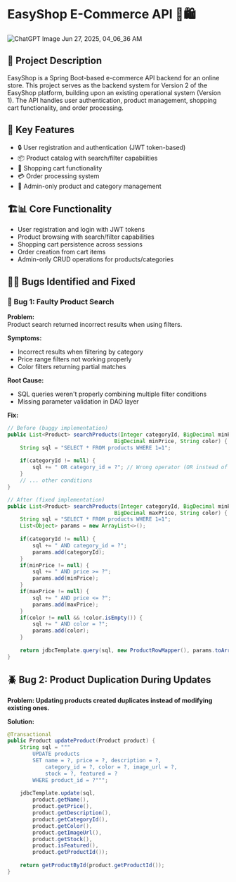 # EasyShop E-Commerce API 🛒🛍️

![ChatGPT Image Jun 27, 2025, 04_06_36 AM](https://github.com/user-attachments/assets/41ee6cdc-9a38-42e1-a6d6-c1fbe403d880)


## 📝 Project Description
EasyShop is a Spring Boot-based e-commerce API backend for an online store. This project serves as the backend system for Version 2 of the EasyShop platform, building upon an existing operational system (Version 1). The API handles user authentication, product management, shopping cart functionality, and order processing.
## 🚀 Key Features

- 🔒 User registration and authentication (JWT token-based)
- 📦 Product catalog with search/filter capabilities
- 🛒 Shopping cart functionality
- 💳 Order processing system
- 👔 Admin-only product and category management

## 🏗️📊  Core Functionality

- User registration and login with JWT tokens
- Product browsing with search/filter capabilities
- Shopping cart persistence across sessions
- Order creation from cart items
- Admin-only CRUD operations for products/categories

## 🐛🔧 Bugs Identified and Fixed

### 🐞 Bug 1: Faulty Product Search

**Problem:**  
Product search returned incorrect results when using filters.

**Symptoms:**
- Incorrect results when filtering by category
- Price range filters not working properly
- Color filters returning partial matches

**Root Cause:**
- SQL queries weren't properly combining multiple filter conditions
- Missing parameter validation in DAO layer

**Fix:**
```java
// Before (buggy implementation)
public List<Product> searchProducts(Integer categoryId, BigDecimal minPrice, 
                                  BigDecimal minPrice, String color) {
    String sql = "SELECT * FROM products WHERE 1=1";
    
    if(categoryId != null) {
        sql += " OR category_id = ?"; // Wrong operator (OR instead of AND)
    }
    // ... other conditions
}

// After (fixed implementation)
public List<Product> searchProducts(Integer categoryId, BigDecimal minPrice,
                                  BigDecimal maxPrice, String color) {
    String sql = "SELECT * FROM products WHERE 1=1";
    List<Object> params = new ArrayList<>();
    
    if(categoryId != null) {
        sql += " AND category_id = ?";
        params.add(categoryId);
    }
    if(minPrice != null) {
        sql += " AND price >= ?";
        params.add(minPrice);
    }
    if(maxPrice != null) {
        sql += " AND price <= ?";
        params.add(maxPrice);
    }
    if(color != null && !color.isEmpty()) {
        sql += " AND color = ?";
        params.add(color);
    }
    
    return jdbcTemplate.query(sql, new ProductRowMapper(), params.toArray());
}
```
## 🪲 Bug 2: Product Duplication During Updates 

**Problem:
Updating products created duplicates instead of modifying existing ones.**

**Solution:**

```java
@Transactional
public Product updateProduct(Product product) {
    String sql = """
        UPDATE products 
        SET name = ?, price = ?, description = ?,
            category_id = ?, color = ?, image_url = ?,
            stock = ?, featured = ?
        WHERE product_id = ?""";
    
    jdbcTemplate.update(sql,
        product.getName(),
        product.getPrice(),
        product.getDescription(),
        product.getCategoryId(),
        product.getColor(),
        product.getImageUrl(),
        product.getStock(),
        product.isFeatured(),
        product.getProductId());
    
    return getProductById(product.getProductId());
}
```
